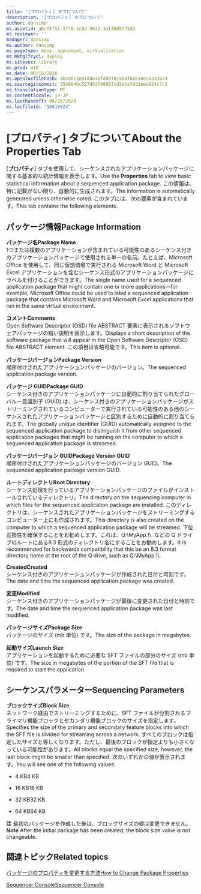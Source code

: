 ```yaml
---
title: '[プロパティ] タブについて'
description: '[プロパティ] タブについて'
author: dansimp
ms.assetid: a6cf6f51-3778-4c8d-9632-3af4005775d2
ms.reviewer: ''
manager: dansimp
ms.author: dansimp
ms.pagetype: mdop, appcompat, virtualization
ms.mktglfcycl: deploy
ms.sitesec: library
ms.prod: w10
ms.date: 06/16/2016
ms.openlocfilehash: 4b2d6c3e01dde48fdd6701984f66610ea0333b74
ms.sourcegitcommit: 354664bc527d93f80687cd2eba70d1eea024c7c3
ms.translationtype: MT
ms.contentlocale: ja-JP
ms.lasthandoff: 06/26/2020
ms.locfileid: "10819924"
---
```

# <span data-ttu-id="7e673-103">[プロパティ] タブについて</span><span class="sxs-lookup"><span data-stu-id="7e673-103">About the Properties Tab</span></span>


<span data-ttu-id="7e673-104">[**プロパティ**] タブを使用して、シーケンスされたアプリケーションパッケージに関する基本的な統計情報を表示します。</span><span class="sxs-lookup"><span data-stu-id="7e673-104">Use the **Properties** tab to view basic statistical information about a sequenced application package.</span></span> <span data-ttu-id="7e673-105">この情報は、特に記載がない限り、自動的に生成されます。</span><span class="sxs-lookup"><span data-stu-id="7e673-105">The information is automatically generated unless otherwise noted.</span></span> <span data-ttu-id="7e673-106">このタブには、次の要素が含まれています。</span><span class="sxs-lookup"><span data-stu-id="7e673-106">This tab contains the following elements.</span></span>

## <span data-ttu-id="7e673-107">パッケージ情報</span><span class="sxs-lookup"><span data-stu-id="7e673-107">Package Information</span></span>


<a href="" id="package-name"></a>**<span data-ttu-id="7e673-108">パッケージ名</span><span class="sxs-lookup"><span data-stu-id="7e673-108">Package Name</span></span>**  
<span data-ttu-id="7e673-109">1つまたは複数のアプリケーションが含まれている可能性のあるシーケンス付きのアプリケーションパッケージで使用される単一の名前。たとえば、Microsoft Office を使用して、同じ仮想環境で実行される Microsoft Word と Microsoft Excel アプリケーションを含むシーケンス形式のアプリケーションパッケージにラベルを付けることができます。</span><span class="sxs-lookup"><span data-stu-id="7e673-109">The single name used for a sequenced application package that might contain one or more applications—for example, Microsoft Office could be used to label a sequenced application package that contains Microsoft Word and Microsoft Excel applications that run in the same virtual environment.</span></span>

<a href="" id="comments"></a>**<span data-ttu-id="7e673-110">コメント</span><span class="sxs-lookup"><span data-stu-id="7e673-110">Comments</span></span>**  
<span data-ttu-id="7e673-111">Open Software Descriptor (OSD) file ABSTRACT 要素に表示されるソフトウェアパッケージの短い説明を表示します。</span><span class="sxs-lookup"><span data-stu-id="7e673-111">Displays a short description of the software package that will appear in the Open Software Descriptor (OSD) file ABSTRACT element.</span></span> <span data-ttu-id="7e673-112">この項目は省略可能です。</span><span class="sxs-lookup"><span data-stu-id="7e673-112">This item is optional.</span></span>

<a href="" id="package-version"></a>**<span data-ttu-id="7e673-113">パッケージバージョン</span><span class="sxs-lookup"><span data-stu-id="7e673-113">Package Version</span></span>**  
<span data-ttu-id="7e673-114">順序付けされたアプリケーションパッケージのバージョン。</span><span class="sxs-lookup"><span data-stu-id="7e673-114">The sequenced application package version.</span></span>

<a href="" id="package-guid"></a>**<span data-ttu-id="7e673-115">パッケージ GUID</span><span class="sxs-lookup"><span data-stu-id="7e673-115">Package GUID</span></span>**  
<span data-ttu-id="7e673-116">シーケンス付きのアプリケーションパッケージに自動的に割り当てられたグローバル一意識別子 (GUID) は、シーケンス付きのアプリケーションパッケージがストリーミングされているコンピューターで実行されている可能性のある他のシーケンスされたアプリケーションパッケージと区別するために自動的に割り当てられます。</span><span class="sxs-lookup"><span data-stu-id="7e673-116">The globally unique identifier (GUID) automatically assigned to the sequenced application package to distinguish it from other sequenced application packages that might be running on the computer to which a sequenced application package is streamed.</span></span>

<a href="" id="package-version-guid"></a>**<span data-ttu-id="7e673-117">パッケージバージョン GUID</span><span class="sxs-lookup"><span data-stu-id="7e673-117">Package Version GUID</span></span>**  
<span data-ttu-id="7e673-118">順序付けされたアプリケーションパッケージのバージョン GUID。</span><span class="sxs-lookup"><span data-stu-id="7e673-118">The sequenced application package version GUID.</span></span>

<a href="" id="root-directory"></a>**<span data-ttu-id="7e673-119">ルートディレクトリ</span><span class="sxs-lookup"><span data-stu-id="7e673-119">Root Directory</span></span>**  
<span data-ttu-id="7e673-120">シーケンス処理を行っているアプリケーションパッケージのファイルがインストールされているディレクトリ。</span><span class="sxs-lookup"><span data-stu-id="7e673-120">The directory on the sequencing computer in which files for the sequenced application package are installed.</span></span> <span data-ttu-id="7e673-121">このディレクトリは、シーケンスされたアプリケーションパッケージをストリーミングするコンピューター上にも作成されます。</span><span class="sxs-lookup"><span data-stu-id="7e673-121">This directory is also created on the computer to which a sequenced application package will be streamed.</span></span> <span data-ttu-id="7e673-122">下位互換性を確保することをお勧めします。これは、Q:\\MyApp.1\\. などの Q ドライブのルートにある8.3 形式のディレクトリ名にすることをお勧めします。</span><span class="sxs-lookup"><span data-stu-id="7e673-122">It is recommended for backwards compatibility that this be an 8.3 format directory name at the root of the Q drive, such as Q:\\MyApp.1\\.</span></span>

<a href="" id="created"></a>**<span data-ttu-id="7e673-123">Created</span><span class="sxs-lookup"><span data-stu-id="7e673-123">Created</span></span>**  
<span data-ttu-id="7e673-124">シーケンス付きのアプリケーションパッケージが作成された日付と時刻です。</span><span class="sxs-lookup"><span data-stu-id="7e673-124">The date and time the sequenced application package was created.</span></span>

<a href="" id="modified"></a>**<span data-ttu-id="7e673-125">変更</span><span class="sxs-lookup"><span data-stu-id="7e673-125">Modified</span></span>**  
<span data-ttu-id="7e673-126">シーケンス付きのアプリケーションパッケージが最後に変更された日付と時刻です。</span><span class="sxs-lookup"><span data-stu-id="7e673-126">The date and time the sequenced application package was last modified.</span></span>

<a href="" id="package-size"></a>**<span data-ttu-id="7e673-127">パッケージサイズ</span><span class="sxs-lookup"><span data-stu-id="7e673-127">Package Size</span></span>**  
<span data-ttu-id="7e673-128">パッケージのサイズ (mb 単位) です。</span><span class="sxs-lookup"><span data-stu-id="7e673-128">The size of the package in megabytes.</span></span>

<a href="" id="launch-size"></a>**<span data-ttu-id="7e673-129">起動サイズ</span><span class="sxs-lookup"><span data-stu-id="7e673-129">Launch Size</span></span>**  
<span data-ttu-id="7e673-130">アプリケーションを起動するために必要な SFT ファイルの部分のサイズ (mb 単位) です。</span><span class="sxs-lookup"><span data-stu-id="7e673-130">The size in megabytes of the portion of the SFT file that is required to start the application.</span></span>

## <span data-ttu-id="7e673-131">シーケンスパラメーター</span><span class="sxs-lookup"><span data-stu-id="7e673-131">Sequencing Parameters</span></span>


<a href="" id="block-size"></a>**<span data-ttu-id="7e673-132">ブロックサイズ</span><span class="sxs-lookup"><span data-stu-id="7e673-132">Block Size</span></span>**  
<span data-ttu-id="7e673-133">ネットワーク経由でストリーミングするために、SFT ファイルが分割されるプライマリ機能ブロックとセカンダリ機能ブロックのサイズを指定します。</span><span class="sxs-lookup"><span data-stu-id="7e673-133">Specifies the size of the primary and secondary feature blocks into which the SFT file is divided for streaming across a network.</span></span> <span data-ttu-id="7e673-134">すべてのブロックは指定したサイズと等しくなります。ただし、最後のブロックが指定よりも小さくなっている可能性があります。</span><span class="sxs-lookup"><span data-stu-id="7e673-134">All blocks equal the specified size; however, the last block might be smaller than specified.</span></span> <span data-ttu-id="7e673-135">次のいずれかの値が表示されます。</span><span class="sxs-lookup"><span data-stu-id="7e673-135">You will see one of the following values:</span></span>

-   <span data-ttu-id="7e673-136">4 KB</span><span class="sxs-lookup"><span data-stu-id="7e673-136">4 KB</span></span>

-   <span data-ttu-id="7e673-137">16 KB</span><span class="sxs-lookup"><span data-stu-id="7e673-137">16 KB</span></span>

-   <span data-ttu-id="7e673-138">32 KB</span><span class="sxs-lookup"><span data-stu-id="7e673-138">32 KB</span></span>

-   <span data-ttu-id="7e673-139">64 KB</span><span class="sxs-lookup"><span data-stu-id="7e673-139">64 KB</span></span>

<span data-ttu-id="7e673-140">**注** 最初のパッケージを作成した後は、ブロックサイズの値は変更できません。</span><span class="sxs-lookup"><span data-stu-id="7e673-140">**Note** After the initial package has been created, the block size value is not changeable.</span></span>

 

## <span data-ttu-id="7e673-141">関連トピック</span><span class="sxs-lookup"><span data-stu-id="7e673-141">Related topics</span></span>


[<span data-ttu-id="7e673-142">パッケージのプロパティを変更する方法</span><span class="sxs-lookup"><span data-stu-id="7e673-142">How to Change Package Properties</span></span>](how-to-change-package-properties.md)

[<span data-ttu-id="7e673-143">Sequencer Console</span><span class="sxs-lookup"><span data-stu-id="7e673-143">Sequencer Console</span></span>](sequencer-console.md)

 

 






